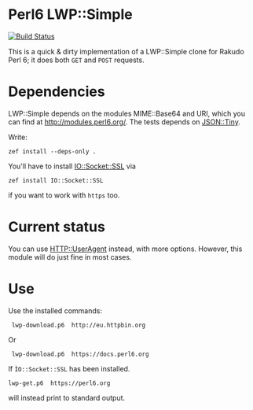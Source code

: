 Perl6 LWP::Simple
=================

[![Build Status](https://travis-ci.org/perl6/perl6-lwp-simple.svg?branch=master)](https://travis-ci.org/perl6/perl6-lwp-simple)

This is a quick & dirty implementation of a LWP::Simple clone for Rakudo Perl 6; it does both `GET` and `POST` requests.

Dependencies
============

LWP::Simple depends on the modules MIME::Base64 and URI,
which you can find at http://modules.perl6.org/. The tests depends
on [JSON::Tiny](https://github.com/moritz/json).

Write:

    zef install --deps-only .
    
You'll have to
install [IO::Socket::SSL](https://github.com/sergot/io-socket-ssl) via

    zef install IO::Socket::SSL
    
if you want to work with `https` too.


Current status
==============

You can
use [HTTP::UserAgent](https://github.com/sergot/http-useragent)
instead, with more options. However, this module will do just fine in
most cases. 

Use
===

Use the installed commands:

     lwp-download.p6  http://eu.httpbin.org

Or

     lwp-download.p6  https://docs.perl6.org 
     
If `ÌO::Socket::SSL` has been installed.

    lwp-get.p6  https://perl6.org
    
will instead print to standard output.
